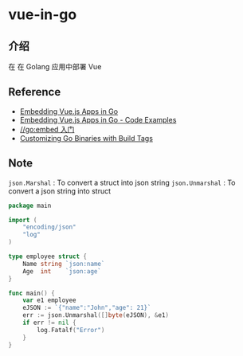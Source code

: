 # vue-in-go

## 介绍
在 在 Golang 应用中部署 Vue

## Reference

- [Embedding Vue.js Apps in Go](https://hackandsla.sh/posts/2021-06-18-embed-vuejs-in-go/)
- [Embedding Vue.js Apps in Go - Code Examples](https://gitlab.com/hackandsla.sh/blog-examples/-/tree/master/2021-06-18-vue-with-go)
- [//go:embed 入门](https://taoshu.in/go/how-to-use-go-embed.html)
- [Customizing Go Binaries with Build Tags](https://www.digitalocean.com/community/tutorials/customizing-go-binaries-with-build-tags)


## Note 

`json.Marshal` : To convert a struct into json string
`json.Unmarshal` : To convert a json string into struct

```go
package main

import (
	"encoding/json"
	"log"
)

type employee struct {
	Name string `json:name`
	Age  int    `json:age`
}

func main() {
	var e1 employee
	eJSON := `{"name":"John","age": 21}`
	err := json.Unmarshal([]byte(eJSON), &e1)
	if err != nil {
		log.Fatalf("Error")
	}
}
```